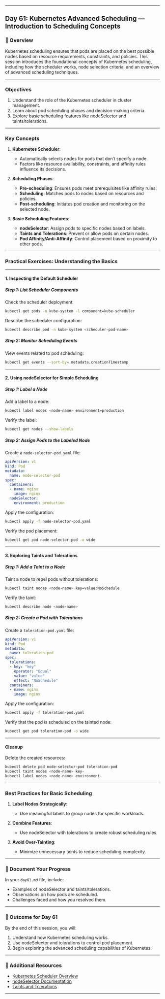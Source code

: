 ﻿---

## Day 61: Kubernetes Advanced Scheduling — Introduction to Scheduling Concepts

### 📘 Overview

Kubernetes scheduling ensures that pods are placed on the best possible nodes based on resource requirements, constraints, and policies. This session introduces the foundational concepts of Kubernetes scheduling, including how the scheduler works, node selection criteria, and an overview of advanced scheduling techniques.

---

### Objectives

1. Understand the role of the Kubernetes scheduler in cluster management.
2. Learn about pod scheduling phases and decision-making criteria.
3. Explore basic scheduling features like nodeSelector and taints/tolerations.

---

### Key Concepts

1. **Kubernetes Scheduler**:
   - Automatically selects nodes for pods that don’t specify a node.
   - Factors like resource availability, constraints, and affinity rules influence its decisions.

2. **Scheduling Phases**:
   - **Pre-scheduling**: Ensures pods meet prerequisites like affinity rules.
   - **Scheduling**: Matches pods to nodes based on resources and policies.
   - **Post-scheduling**: Initiates pod creation and monitoring on the selected node.

3. **Basic Scheduling Features**:
   - **nodeSelector**: Assign pods to specific nodes based on labels.
   - **Taints and Tolerations**: Prevent or allow pods on certain nodes.
   - **Pod Affinity/Anti-Affinity**: Control placement based on proximity to other pods.

---

### Practical Exercises: Understanding the Basics

---

#### 1. Inspecting the Default Scheduler

##### Step 1: List Scheduler Components
Check the scheduler deployment:
```bash
kubectl get pods -n kube-system -l component=kube-scheduler
```

Describe the scheduler configuration:
```bash
kubectl describe pod -n kube-system <scheduler-pod-name>
```

##### Step 2: Monitor Scheduling Events
View events related to pod scheduling:
```bash
kubectl get events --sort-by=.metadata.creationTimestamp
```

---

#### 2. Using nodeSelector for Simple Scheduling

##### Step 1: Label a Node
Add a label to a node:
```bash
kubectl label nodes <node-name> environment=production
```

Verify the label:
```bash
kubectl get nodes --show-labels
```

##### Step 2: Assign Pods to the Labeled Node
Create a `node-selector-pod.yaml` file:
```yaml
apiVersion: v1
kind: Pod
metadata:
  name: node-selector-pod
spec:
  containers:
  - name: nginx
    image: nginx
  nodeSelector:
    environment: production
```

Apply the configuration:
```bash
kubectl apply -f node-selector-pod.yaml
```

Verify the pod placement:
```bash
kubectl get pod node-selector-pod -o wide
```

---

#### 3. Exploring Taints and Tolerations

##### Step 1: Add a Taint to a Node
Taint a node to repel pods without tolerations:
```bash
kubectl taint nodes <node-name> key=value:NoSchedule
```

Verify the taint:
```bash
kubectl describe node <node-name>
```

##### Step 2: Create a Pod with Tolerations
Create a `toleration-pod.yaml` file:
```yaml
apiVersion: v1
kind: Pod
metadata:
  name: toleration-pod
spec:
  tolerations:
  - key: "key"
    operator: "Equal"
    value: "value"
    effect: "NoSchedule"
  containers:
  - name: nginx
    image: nginx
```

Apply the configuration:
```bash
kubectl apply -f toleration-pod.yaml
```

Verify that the pod is scheduled on the tainted node:
```bash
kubectl get pod toleration-pod -o wide
```

---

#### Cleanup

Delete the created resources:
```bash
kubectl delete pod node-selector-pod toleration-pod
kubectl taint nodes <node-name> key-
kubectl label nodes <node-name> environment-
```

---

### Best Practices for Basic Scheduling

1. **Label Nodes Strategically**:
   - Use meaningful labels to group nodes for specific workloads.

2. **Combine Features**:
   - Use nodeSelector with tolerations to create robust scheduling rules.

3. **Avoid Over-Tainting**:
   - Minimize unnecessary taints to reduce scheduling complexity.

---

### 📝 Document Your Progress

In your `day61.md` file, include:
- Examples of nodeSelector and taints/tolerations.
- Observations on how pods are scheduled.
- Challenges faced and how you resolved them.

---

### 🎯 Outcome for Day 61

By the end of this session, you will:
1. Understand how Kubernetes scheduling works.
2. Use nodeSelector and tolerations to control pod placement.
3. Begin exploring the advanced scheduling capabilities of Kubernetes.

---

### 🔗 Additional Resources

- [Kubernetes Scheduler Overview](https://kubernetes.io/docs/concepts/scheduling-eviction/)
- [nodeSelector Documentation](https://kubernetes.io/docs/concepts/scheduling-eviction/assign-pod-node/)
- [Taints and Tolerations](https://kubernetes.io/docs/concepts/scheduling-eviction/taint-and-toleration/)

---